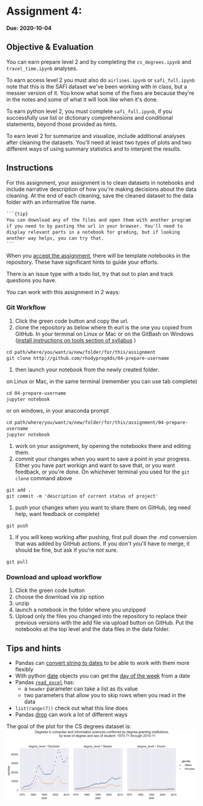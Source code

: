 # Assignment 4:

__Due: 2020-10-04__

## Objective & Evaluation

You can earn prepare level 2 and by completing the `cs_degrees.ipynb` and `travel_time.ipynb` analyses.

To earn access level 2 you must also do `airlines.ipynb` or `safi_full.ipynb` note that this is the SAFI dataset we've been working with in class, but a messier version of it. You know what some of the fixes are because they're in the notes and some of what it will look like when it's done.  

To earn python level 2, you must complete `safi_full.ipynb`, if you successfully use list or dictionary comprehensions and conditional statements, beyond those provided as hints.

To earn level 2 for summarize and visualize, include additional analyses after cleaning the datasets. You'll need at least two types of plots and two different ways of using summary statistics and to interpret the results.


## Instructions

For this assignment, your assignment is to clean datasets in notebooks and include narrative description of how you're making decisions about the data cleaning. At the end of each cleaning, save the cleaned dataset to the data folder with an informative file name.

````{margin}
```{tip}
You can download any of the files and open them with another program if you need to by pasting the url in your browser. You'll need to display relevant parts in a notebook for grading, but if looking another way helps, you can try that.  
```
````

When you [accept the assignment](https://classroom.github.com/a/y723c6qi), there will be template notebooks in the repository. These have significant hints to guide your efforts.

There is an issue type with a todo list, try that out to plan and track questions you have.


You can work with this assignment in 2 ways:



### Git Workflow

1. Click the green code button and copy the url.
1. clone the repository as below where th eurl is the one you copied from GitHub. In your terminal on Linux or Mac or on the GitBash on Windows ([install instructions on tools section of syllabus](prorgrammin-env) )

  ```
  cd path/where/you/want/a/new/folder/for/this/assignment
  git clone http://github.com/rhodyprog4ds/04-prepare-username
  ```

1. then launch your notebook from the newly created folder.

  on Linux or Mac, in the same terminal (remember you can use tab complete)
  ```
  cd 04-prepare-username
  jupyter notebook
  ```
  or on windows, in your anaconda prompt
  ```
  cd path/where/you/want/a/new/folder/for/this/assignment/04-prepare-username
  jupyter notebook
  ```

1. work on your assignment, by opening the notebooks there and editing them.
1. commit your changes when you want to save a point in your progress. Either you have part workign and want to save that, or you want feedback, or you're done. On whichever terminal you used for the `git clone` command above

  ```
  git add .
  git commit -m 'description of current status of project'
  ```

1. push your changes when you want to share them on GitHub, (eg need help, want feedback or complete)

  ```
  git push
  ```

1. if you will keep working after pushing, first pull down the .md conversion that was added by GitHub actions.  If you don't you'll have to merge, it should be fine, but ask if you're not sure.

  ```
  git pull
  ```



### Download and upload workflow
1. Click the green code button
1. choose the download via zip option
1. unzip
1. launch a notebook in the folder where you unzipped
1. Upload only the files you changed into the repository to replace their previous versions with the add file via upload button on GitHub.  Put the notebooks at the top level and the data files in the data folder.


## Tips and hints

- Pandas can [convert string to dates](https://pandas.pydata.org/pandas-docs/stable/reference/api/pandas.to_datetime.html) to be able to work with them more flexibly
- With python [date](https://docs.python.org/3/library/datetime.html#datetime.date.fromisoformat) objects you can get the [day of the week](https://docs.python.org/3/library/datetime.html#datetime.date.weekday) from a date
- Pandas [`read_excel`](https://pandas.pydata.org/pandas-docs/stable/reference/api/pandas.read_excel.html) has:
  - a `header` parameter can take a list as its value
  - two parameters that allow you to skip rows when you read in the data
- `list(range(7))` check out what this line does
- Pandas [drop](https://pandas.pydata.org/pandas-docs/stable/reference/api/pandas.DataFrame.drop.html) can work a lot of different ways


The goal of the plot for the CS degrees dataset is:
![plots of degrees by level from 1971-11 by gender](../img/cs_degree_target.png)
